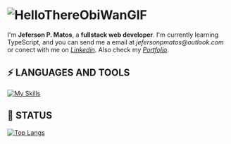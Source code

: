 # ![HelloThereObiWanGIF](https://user-images.githubusercontent.com/92311057/184691301-d843755e-332c-406f-a964-18a402cbb16f.gif)

I'm **Jeferson P. Matos**, a **fullstack web developer**. I'm currently learning TypeScript, and you can send me a email at _jefersonpmatos@outlook.com_ or conect with me on _[Linkedin](https://www.linkedin.com/in/jefersonpmatos/ "Linkedin")_. Also check my _[Portfolio](https://www.jefersonpmatos.site "Portfolio")_.

## ⚡ LANGUAGES AND TOOLS 
[![My Skills](https://skillicons.dev/icons?i=js,react,nodejs,express,html,css,git,github,firebase,mysql,postgres,discord)](https://skillicons.dev)

## 🦖 STATUS
[![Top Langs](https://github-readme-stats.vercel.app/api/top-langs/?username=jefersonPMatos&theme=dark&&layout=compact)](https://github.com/jefersonPMatos/jefersonPMatos/edit/master/README.md)
